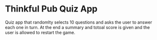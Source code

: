 # Thinkful Pub Quiz App

Quiz app that randomlty selects 10 questions and asks the user to answer each one in turn. At the end a summary and totoal score is given and the user is allowed to restart the game.
